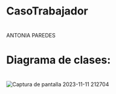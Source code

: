 # CasoTrabajador
#
ANTONIA PAREDES
# Diagrama de clases:
#
![Captura de pantalla 2023-11-11 212704](https://github.com/Antix199/CasoTrabajador/assets/142464955/940ec71d-680d-4dde-b7bf-f98d2205d750)
